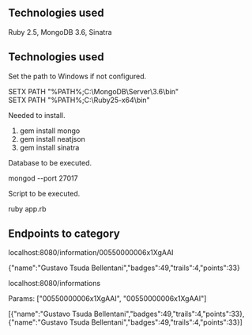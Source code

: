 
Technologies used
-----------------------------------------------------------------------------------------
Ruby 2.5, MongoDB 3.6, Sinatra

Technologies used
-----------------------------------------------------------------------------------------
Set the path to Windows if not configured.

SETX PATH "%PATH%;C:\MongoDB\Server\3.6\bin"  
SETX PATH "%PATH%;C:\Ruby25-x64\bin"

Needed to install.

1. gem install mongo
2. gem install neatjson
3. gem install sinatra

Database to be executed.

mongod --port 27017

Script to be executed.

ruby app.rb

Endpoints to category
-----------------------------------------------------------------------------------------
localhost:8080/information/00550000006x1XgAAI

{"name":"Gustavo Tsuda Bellentani","badges":49,"trails":4,"points":33}

localhost:8080/informations

Params: ["00550000006x1XgAAI", "00550000006x1XgAAI"]

[{"name":"Gustavo Tsuda Bellentani","badges":49,"trails":4,"points":33},{"name":"Gustavo Tsuda Bellentani","badges":49,"trails":4,"points":33}]
